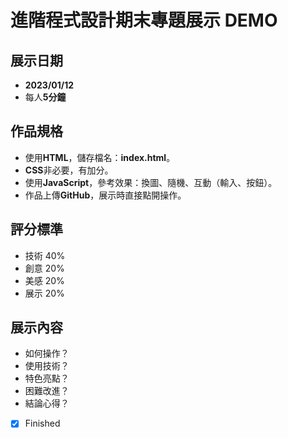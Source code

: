 # 進階程式設計期末專題展示 DEMO

## 展示日期
* **2023/01/12**
* 每人**5分鐘**

## 作品規格
* 使用**HTML**，儲存檔名：**index.html**。
* **CSS**非必要，有加分。
* 使用**JavaScript**，參考效果：換圖、隨機、互動（輸入、按鈕）。
* 作品上傳**GitHub**，展示時直接點開操作。

## 評分標準
* 技術 40%
* 創意 20%
* 美感 20%
* 展示 20%

## 展示內容
* 如何操作？
* 使用技術？
* 特色亮點？
* 困難改進？
* 結論心得？
- [x] Finished
